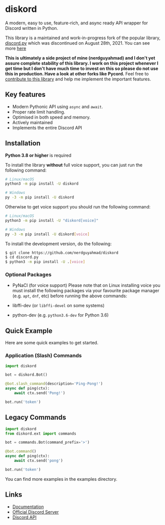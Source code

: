 # diskord
A modern, easy to use, feature-rich, and async ready API wrapper for Discord written in Python.

This library is a maintained and work-in-progress fork of the popular library, [discord.py](https://github.com/Rapptz/discord.py) which was discontinued on August 28th, 2021. You can see more [here](https://gist.github.com/Rapptz/4a2f62751b9600a31a0d3c78100287f1)

**This is ultimately a side project of mine (nerdguyahmad) and I don't yet assure complete stability of this library. I work on this project whenever I get time but I don't have much time to invest on this so please do not use this in production. Have a look at other forks like Pycord.** Feel free to [contribute to this library](.github/CONTRIBUTING.md) and help me implement the important features.

## Key features
* Modern Pythonic API using `async` and `await`.
* Proper rate limit handling.
* Optimised in both speed and memory.
* Actively maintained
* Implements the entire Discord API

## Installation
**Python 3.8 or higher** is required

To install the library **without** full voice support, you can just run the following command:
```sh
# Linux/macOS
python3 -m pip install -U diskord

# Windows
py -3 -m pip install -U diskord
```
Otherwise to get voice support you should run the following command:

```sh
# Linux/macOS
python3 -m pip install -U "diskord[voice]"

# Windows
py -3 -m pip install -U diskord[voice]
```
To install the development version, do the following:

```sh
$ git clone https://github.com/nerdguyahmad/diskord
$ cd discord.py
$ python3 -m pip install -U .[voice]
```

### Optional Packages
* PyNaCl (for voice support)
Please note that on Linux installing voice you must install the following packages via your favourite package manager (e.g. `apt`, `dnf`, etc) before running the above commands:

* libffi-dev (or `libffi-devel` on some systems)
* python-dev (e.g. `python3.6-dev` for Python 3.6)

## Quick Example
Here are some quick examples to get started.

### Application (Slash) Commands
```py
import diskord

bot = diskord.Bot()

@bot.slash_command(description='Ping-Pong!')
async def ping(ctx):
    await ctx.send('Pong!')

bot.run('token')
```

## Legacy Commands
```py
import diskord
from diskord.ext import commands

bot = commands.Bot(command_prefix='>')

@bot.command()
async def ping(ctx):
    await ctx.send('pong')

bot.run('token')
```
You can find more examples in the examples directory.

## Links
* [Documentation](https://diskord.readthedocs.io/en/latest/index.html)
* [Official Discord Server](https://dsc.gg/diskord-dev)
* [Discord API](https://discord.gg/discord-api)

